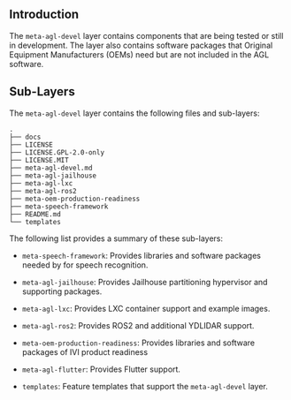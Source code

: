 ## Introduction

The `meta-agl-devel` layer contains components that are being tested or
still in development.
The layer also contains software packages that Original Equipment
Manufacturers (OEMs) need but are not included in the AGL software.

## Sub-Layers

The `meta-agl-devel` layer contains the following files and sub-layers:

```
.
├── docs
├── LICENSE
├── LICENSE.GPL-2.0-only
├── LICENSE.MIT
├── meta-agl-devel.md
├── meta-agl-jailhouse
├── meta-agl-lxc
├── meta-agl-ros2
├── meta-oem-production-readiness
├── meta-speech-framework
├── README.md
└── templates
```

The following list provides a summary of these sub-layers:

* `meta-speech-framework`: Provides libraries and software packages needed by
  for speech recognition.

* `meta-agl-jailhouse`: Provides Jailhouse partitioning hypervisor and
  supporting packages.

* `meta-agl-lxc`: Provides LXC container support and example images.

* `meta-agl-ros2`: Provides ROS2 and additional YDLIDAR support.

* `meta-oem-production-readiness`: Provides libraries and software packages of
  IVI product readiness

* `meta-agl-flutter`: Provides Flutter support.

* `templates`: Feature templates that support the `meta-agl-devel` layer.

